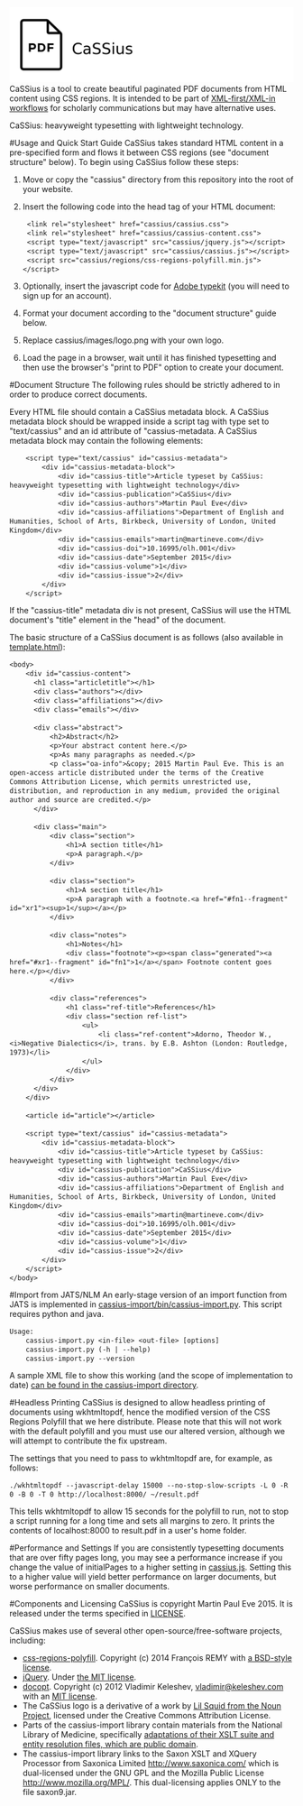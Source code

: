 ![CaSSiuS](cassius/images/logo.png?raw=true)
CaSSius is a tool to create beautiful paginated PDF documents from HTML content using CSS regions. It is intended to be part of [XML-first/XML-in workflows](https://www.martineve.com/2015/07/20/building-a-real-xml-first-workflow-for-scholarly-typesetting/) for scholarly communications but may have alternative uses.

CaSSius: heavyweight typesetting with lightweight technology.

#Usage and Quick Start Guide
CaSSius takes standard HTML content in a pre-specified form and flows it between CSS regions (see "document structure" below). To begin using CaSSius follow these steps:

1. Move or copy the "cassius" directory from this repository into the root of your website.
2. Insert the following code into the head tag of your HTML document:

        <link rel="stylesheet" href="cassius/cassius.css">
        <link rel="stylesheet" href="cassius/cassius-content.css">
        <script type="text/javascript" src="cassius/jquery.js"></script>
        <script type="text/javascript" src="cassius/cassius.js"></script>
        <script src="cassius/regions/css-regions-polyfill.min.js"></script>

3. Optionally, insert the javascript code for [Adobe typekit](https://typekit.com) (you will need to sign up for an account).
4. Format your document according to the "document structure" guide below.
5. Replace cassius/images/logo.png with your own logo.
6. Load the page in a browser, wait until it has finished typesetting and then use the browser's "print to PDF" option to create your document.

#Document Structure
The following rules should be strictly adhered to in order to produce correct documents.

Every HTML file should contain a CaSSius metadata block. A CaSSius metadata block should be wrapped inside a script tag with type set to "text/cassius" and an id attribute of "cassius-metadata. A CaSSius metadata block may contain the following elements:

        <script type="text/cassius" id="cassius-metadata">
            <div id="cassius-metadata-block">
                <div id="cassius-title">Article typeset by CaSSius: heavyweight typesetting with lightweight technology</div>
                <div id="cassius-publication">CaSSius</div>
                <div id="cassius-authors">Martin Paul Eve</div>
                <div id="cassius-affiliations">Department of English and Humanities, School of Arts, Birkbeck, University of London, United Kingdom</div>
                <div id="cassius-emails">martin@martineve.com</div>
                <div id="cassius-doi">10.16995/olh.001</div>
                <div id="cassius-date">September 2015</div>
                <div id="cassius-volume">1</div>
                <div id="cassius-issue">2</div>
            </div>
        </script>

If the "cassius-title" metadata div is not present, CaSSius will use the HTML document's "title" element in the "head" of the document.

The basic structure of a CaSSius document is as follows (also available in [template.html](template.html)):

    <body>
        <div id="cassius-content">
          <h1 class="articletitle"></h1>
          <div class="authors"></div>
          <div class="affiliations"></div>
          <div class="emails"></div>

          <div class="abstract">
              <h2>Abstract</h2>
              <p>Your abstract content here.</p>
              <p>As many paragraphs as needed.</p>
              <p class="oa-info">&copy; 2015 Martin Paul Eve. This is an open-access article distributed under the terms of the Creative Commons Attribution License, which permits unrestricted use, distribution, and reproduction in any medium, provided the original author and source are credited.</p>
          </div>

          <div class="main">
              <div class="section">
                  <h1>A section title</h1>
                  <p>A paragraph.</p>
              </div>

              <div class="section">
                  <h1>A section title</h1>
                  <p>A paragraph with a footnote.<a href="#fn1--fragment" id="xr1"><sup>1</sup></a></p>
              </div>

              <div class="notes">
                  <h1>Notes</h1>
                  <div class="footnote"><p><span class="generated"><a href="#xr1--fragment" id="fn1">1</a></span> Footnote content goes here.</p></div>
              </div>

              <div class="references">
                  <h1 class="ref-title">References</h1>
                  <div class="section ref-list">
                      <ul>
                          <li class="ref-content">Adorno, Theodor W., <i>Negative Dialectics</i>, trans. by E.B. Ashton (London: Routledge, 1973)</li>
                      </ul>
                  </div>
              </div>
          </div>
        </div>

        <article id="article"></article>

        <script type="text/cassius" id="cassius-metadata">
            <div id="cassius-metadata-block">
                <div id="cassius-title">Article typeset by CaSSius: heavyweight typesetting with lightweight technology</div>
                <div id="cassius-publication">CaSSius</div>
                <div id="cassius-authors">Martin Paul Eve</div>
                <div id="cassius-affiliations">Department of English and Humanities, School of Arts, Birkbeck, University of London, United Kingdom</div>
                <div id="cassius-emails">martin@martineve.com</div>
                <div id="cassius-doi">10.16995/olh.001</div>
                <div id="cassius-date">September 2015</div>
                <div id="cassius-volume">1</div>
                <div id="cassius-issue">2</div>
            </div>
        </script>
    </body>

#Import from JATS/NLM
An early-stage version of an import function from JATS is implemented in [cassius-import/bin/cassius-import.py](cassius-import/bin/cassius-import.py). This script requires python and java.

    Usage:
        cassius-import.py <in-file> <out-file> [options]
        cassius-import.py (-h | --help)
        cassius-import.py --version

A sample XML file to show this working (and the scope of implementation to date) [can be found in the cassius-import directory](cassius-import/sample.xml).

#Headless Printing
CaSSius is designed to allow headless printing of documents using wkhtmltopdf, hence the modified version of the CSS Regions Polyfill that we here distribute. Please note that this will not work with the default polyfill and you must use our altered version, although we will attempt to contribute the fix upstream.

The settings that you need to pass to wkhtmltopdf are, for example, as follows:

    ./wkhtmltopdf --javascript-delay 15000 --no-stop-slow-scripts -L 0 -R 0 -B 0 -T 0 http://localhost:8000/ ~/result.pdf

This tells wkhtmltopdf to allow 15 seconds for the polyfill to run, not to stop a script running for a long time and sets all margins to zero. It prints the contents of localhost:8000 to result.pdf in a user's home folder.

#Performance and Settings
If you are consistently typesetting documents that are over fifty pages long, you may see a performance increase if you change the value of initialPages to a higher setting in [cassius.js](cassius/cassius.js). Setting this to a higher value will yield better performance on larger documents, but worse performance on smaller documents.

#Components and Licensing
CaSSius is copyright Martin Paul Eve 2015. It is released under the terms specified in [LICENSE](LICENSE).

CaSSius makes use of several other open-source/free-software projects, including:

* [css-regions-polyfill](https://github.com/FremyCompany/css-regions-polyfill). Copyright (c) 2014 François REMY with [a BSD-style license](https://github.com/FremyCompany/css-regions-polyfill/blob/master/LICENSE.md).
* [jQuery](https://jquery.org). Under [the MIT license](https://jquery.org/license/).
* [docopt](https://github.com/docopt). Copyright (c) 2012 Vladimir Keleshev, <vladimir@keleshev.com> with an [MIT license](https://github.com/docopt/docopt/blob/master/LICENSE-MIT).
* The CaSSius logo is a derivative of a work by [Lil Squid from the Noun Project](https://thenounproject.com/search/?q=type&i=150037), licensed under the Creative Commons Attribution License.
* Parts of the cassius-import library contain materials from the National Library of Medicine, specifically [adaptations of their XSLT suite and entity resolution files, which are public domain](http://dtd.nlm.nih.gov/tools/tools.html).
* The cassius-import library links to the Saxon XSLT and XQuery Processor from Saxonica Limited <http://www.saxonica.com/> which is dual-licensed under the GNU GPL and the Mozilla Public License <http://www.mozilla.org/MPL/>. This dual-licensing applies ONLY to the file saxon9.jar.
